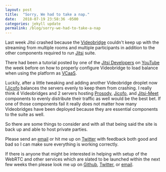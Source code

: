 ```yaml
---
layout: post
title:  "Sorry, We had to take a nap."
date:   2018-07-19 23:58:36 -0500
categories: jekyll update
permalink: /blog/sorry-we-had-to-take-a-nap
---
```

Last week Jitsi crashed because the [Videobridge](http://github.com/jitsi/jitsi-videobridge) couldn't keep up with the streaming from multiple rooms and multiple participants in addition to the other components required to run [Jitsi](http://jitsi.org) suite.

 There had been a tutorial posted by one of the [Jitsi Developers](https://community.jitsi.org/c/dev) on [YouTube](https://www.youtube.com/watch?v=LyGV4uW8km8&t=99s) the week before on how to properly configure  Videobridge to load balance when using the platform as [VCaaS](https://cloud.videxio.com/blog/5-things-to-consider-when-investing-in-videoconferencing-as-a-service-vcaas).  
 
 Luckily, after a little tweaking and adding another Videobridge droplet now [[Jicofo](http://github.com/jitsi/jicofo) balances the servers evenly to keep them from crashing. I really think 4 Videobridges and 2 servers hosting [Prosody](http://prosody.im), [Jicofo](http://github.com/jitsi/jicofo), and [Jitsi-Meet](http://github.com/jitsi/jitsi-meet) components to evenly distribute their traffic as well would be the best bet. If one of those components fail it really does not matter how many Videobridges  have been deployed because they are essential components to the suite as well.

 So there are some things to consider and with all that being said the site is back up and able to host private parties.

 Please send an [email](mailto:adminATperv.cloud) or hit me up on [Twitter](http://twitter.com/pervcloud) with feedback both good and bad so I can make sure everything is working correctly.

 If there is anyone that might be interested in helping with setup of the WebRTC and other services which are slated to be launched within the next few weeks then please look me up on [Github](http://github.com/thepcloud), [Twitter](http://twitter.com/pervcloud), or [email](mailto:adminATperv.cloud).
